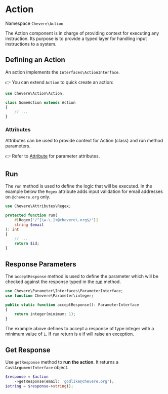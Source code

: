 # Action

Namespace `Chevere\Action`

The Action component is in charge of providing context for executing any instruction. Its purpose is to provide a typed layer for handling input instructions to a system.

## Defining an Action

An action implements the `Interfaces\ActionInterface`.

👉 You can extend `Action` to quick create an action:

```php
use Chevere\Action\Action;

class SomeAction extends Action
{
    // ...
}
```

### Attributes

Attributes can be used to provide context for Action (class) and run method parameters.

👉 Refer to [Attribute](attribute.md) for parameter attributes.

## Run

The `run` method is used to define the logic that will be executed. In the example below the `Regex` attribute adds input validation for email addresses on `@chevere.org` only.

```php
use Chevere\Attributes\Regex;

protected function run(
    #[Regex('/^[\w-\.]+@chevere\.org$/')]
    string $email
): int
{
    // ...
    return $id;
}
```

## Response Parameters

The `acceptResponse` method is used to define the parameter which will be checked against the response typed in the [run](#run) method.

```php
use Chevere\Parameter\Interfaces\ParameterInterface;
use function Chevere\Parameter\integer;

public static function acceptResponse(): ParameterInterface
{
    return integer(minimum: 1);
}
```

The example above defines to accept a response of type integer with a minimum value of `1`. If `run` return is `0` if will raise an exception.

## Get Response

Use `getResponse` method to **run the action**. It returns a `CastArgumentInterface` object.

```php
$response = $action
    ->getResponse(email: 'godlike@chevere.org');
$string = $response->string();
```
